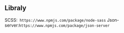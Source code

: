 ## Libraly
   SCSS:` https://www.npmjs.com/package/node-sass`
   Json-server:`https://www.npmjs.com/package/json-server`